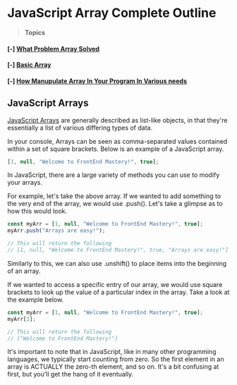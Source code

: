 # JavaScript Array Complete Outline

> **Topics**

#### [-] [What Problem Array Solved]("#")

#### [-] [ Basic Array ]("#")

#### [-] [ How Manupulate Array In Your Program In Various needs ]("#")

## JavaScript Arrays

[JavaScript Arrays](https://developer.mozilla.org/en-US/docs/Learn/JavaScript/First_steps/Arrays) are generally described as list-like objects, in that they're essentially a list of various differing types of data.

In your console, Arrays can be seen as comma-separated values contained within a set of square brackets. Below is an example of a JavaScript array.

```js
[1, null, "Welcome to FrontEnd Mastery!", true];
```

In JavaScript, there are a large variety of methods you can use to modify your arrays.

For example, let's take the above array. If we wanted to add something to the very end of the array, we would use .push(). Let's take a glimpse as to how this would look.

```js
const myArr = [1, null, "Welcome to FrontEnd Mastery!", true];
myArr.push("Arrays are easy!");

// This will return the following
// [1, null, "Welcome to FrontEnd Mastery!", true, "Arrays are easy!"]
```

Similarly to this, we can also use .unshift() to place items into the beginning of an array.

If we wanted to access a specific entry of our array, we would use square brackets to look up the value of a particular index in the array. Take a look at the example below.

```js
const myArr = [1, null, "Welcome to FrontEnd Mastery!", true];
myArr[2];

// This will return the following
// ["Welcome to FrontEnd Mastery!"]
```

It's important to note that in JavaScript, like in many other programming languages, we typically start counting from zero. So the first element in an array is ACTUALLY the zero-th element, and so on. It's a bit confusing at first, but you'll get the hang of it eventually.
